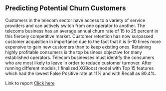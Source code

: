 ## Predicting Potential Churn Customers
Customers in the telecom sector have access to a variety of service providers and can actively switch from one operator to another. The telecoms business has an average annual churn rate of 15 to 25 percent in this fiercely competitive market. Customer retention has now surpassed customer acquisition in importance due to the fact that it is 5–10 times more expensive to gain new customers than to keep existing ones. Retaining highly profitable consumers is the top business objective for many established operators. Telecom businesses must identify the consumers who are most likely to leave in order to reduce customer turnover. After running different models, I finalized XGBoost model with Top 15 features which had the lowest False Positive rate at 11% and with Recall as 80.4%. 

Link to report [Click here]()
